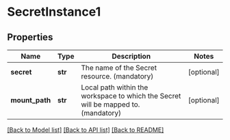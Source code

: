 # SecretInstance1

## Properties
Name | Type | Description | Notes
------------ | ------------- | ------------- | -------------
**secret** | **str** | The name of the Secret resource. (mandatory) | [optional] 
**mount_path** | **str** | Local path within the workspace to which the Secret will be mapped to. (mandatory) | [optional] 

[[Back to Model list]](../README.md#documentation-for-models) [[Back to API list]](../README.md#documentation-for-api-endpoints) [[Back to README]](../README.md)

